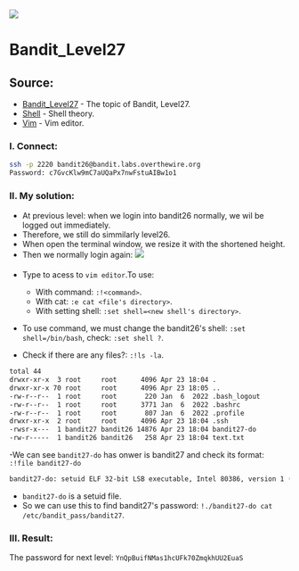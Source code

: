 # ![](https://overthewire.org/img/domokitten.png)

# Bandit_Level27

## Source:
- [Bandit_Level27] - The topic of Bandit, Level27.
- [Shell] - Shell theory.
- [Vim] - Vim editor.
###
### I. Connect:
```sh
ssh -p 2220 bandit26@bandit.labs.overthewire.org
Password: c7GvcKlw9mC7aUQaPx7nwFstuAIBw1o1
```
###
### II. My solution:
- At previous level: when we login into bandit26 normally, we wil be logged out immediately.
- Therefore, we still do simmilarly level26.
- When open the terminal window, we resize it with the shortened height.
- Then we normally login again:
![](https://scontent.fsgn5-12.fna.fbcdn.net/v/t1.15752-9/370543497_538657655067352_439233171257517828_n.png?_nc_cat=103&ccb=1-7&_nc_sid=aee45a&_nc_ohc=j8FmsYv-XoIAX_-Y8dI&_nc_ht=scontent.fsgn5-12.fna&oh=03_AdR8BVeIUxyDf_xHyb6GGO7mixgS73yjbkzJ-cWqrHPJjw&oe=65115E79)
####
- Type to acess to `vim editor`.To use:
  - With command: `:!<command>`.
  - With cat: `:e cat <file's directory>`.
  - With setting shell: `:set shell=<new shell's directory>`.

- To use command, we must change the bandit26's shell: `:set shell=/bin/bash`, check: `:set shell ?`.

- Check if there are any files?: `:!ls -la`.
```sh
total 44
drwxr-xr-x  3 root     root      4096 Apr 23 18:04 .
drwxr-xr-x 70 root     root      4096 Apr 23 18:05 ..
-rw-r--r--  1 root     root       220 Jan  6  2022 .bash_logout
-rw-r--r--  1 root     root      3771 Jan  6  2022 .bashrc
-rw-r--r--  1 root     root       807 Jan  6  2022 .profile
drwxr-xr-x  2 root     root      4096 Apr 23 18:04 .ssh
-rwsr-x---  1 bandit27 bandit26 14876 Apr 23 18:04 bandit27-do
-rw-r-----  1 bandit26 bandit26   258 Apr 23 18:04 text.txt
```
-We can see `bandit27-do` has onwer is bandit27 and check its format: `:!file bandit27-do`
```sh
bandit27-do: setuid ELF 32-bit LSB executable, Intel 80386, version 1 (SYSV), dynamically linked, interpreter /lib/ld-linux.so.2, BuildID[sha1]=c148b21f7eb7e816998f07490c8007567e51953f, for GNU/Linux 3.2.0, not stripped
```
- `bandit27-do` is a setuid file.
- So we can use this to find bandit27's password: `!./bandit27-do cat /etc/bandit_pass/bandit27`.
###
### III. Result:
The password for next level: `YnQpBuifNMas1hcUFk70ZmqkhUU2EuaS`

[Bandit_Level27]: <https://overthewire.org/wargames/bandit/bandit27.html>
[Shell]: <https://viblo.asia/p/gioi-thieu-ve-linux-shell-va-shell-script-aWj53LweK6m>
[Vim]: <https://blog.kdata.vn/cach-su-dung-vim-trong-linux-lenh-vim-trong-linux-8028/>